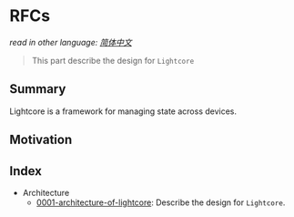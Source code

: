 # RFCs

*read in other language: [简体中文](text-zh/README.md)*

> This part describe the design for `Lightcore`

## Summary

Lightcore is a framework for managing state across devices.

## Motivation

## Index

- Architecture
  - [0001-architecture-of-lightcore](text/0001-architecture-of-lightcore.md): Describe the design for `Lightcore`.


